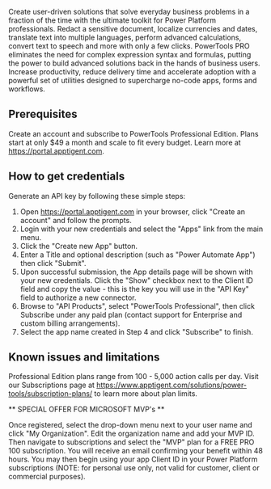Create user-driven solutions that solve everyday business problems in a fraction of the time with the ultimate toolkit for Power Platform professionals. Redact a sensitive document, localize currencies and dates, translate text into multiple languages, perform advanced calculations, convert text to speech and more with only a few clicks. PowerTools PRO eliminates the need for complex expression syntax and formulas, putting the power to build advanced solutions back in the hands of business users. Increase productivity, reduce delivery time and accelerate adoption with a powerful set of utilities designed to supercharge no-code apps, forms and workflows.

## Prerequisites

Create an account and subscribe to PowerTools Professional Edition. Plans start at only $49 a month and scale to fit every budget. Learn more at https://portal.apptigent.com.

## How to get credentials

Generate an API key by following these simple steps:

1. Open https://portal.apptigent.com in your browser, click "Create an account" and follow the prompts.
2. Login with your new credentials and select the "Apps" link from the main menu.
3. Click the "Create new App" button.
4. Enter a Title and optional description (such as "Power Automate App") then click "Submit".
5. Upon successful submission, the App details page will be shown with your new credentials. Click the "Show" checkbox next to the Client ID field and copy the value - this is the key you will use in the "API Key" field to authorize a new connector. 
6. Browse to "API Products", select "PowerTools Professional", then click Subscribe under any paid plan (contact support for Enterprise and custom billing arrangements). 
7. Select the app name created in Step 4 and click "Subscribe" to finish.

## Known issues and limitations

Professional Edition plans range from 100 - 5,000 action calls per day. Visit our Subscriptions page at https://www.apptigent.com/solutions/power-tools/subscription-plans/ to learn more about plan limits. 

** SPECIAL OFFER FOR MICROSOFT MVP's **

Once registered, select the drop-down menu next to your user name and click "My Organization". Edit the organization name and add your MVP ID. Then navigate to subscriptions and select the "MVP" plan for a FREE PRO 100 subscription.  You will receive an email confirming your benefit within 48 hours. You may then begin using your app Client ID in your Power Platform subscriptions (NOTE: for personal use only, not valid for customer, client or commercial purposes).
